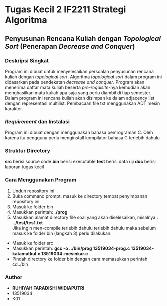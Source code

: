 # Tugas Kecil 2 IF2211 Strategi Algoritma
## Penyusunan Rencana Kuliah dengan *Topological Sort* (Penerapan *Decrease and Conquer*)
### Deskripsi Singkat
Program ini dibuat untuk menyelesaikan persoalan penyusunan rencana kuliah dengan *topological sort*. Algoritma *topological sort* dalam program ini didasarkan pada pendekatan *decrease and conquer*. Program akan menerima daftar mata kuliah beserta *pre-requisite*-nya kemudian akan menghasilkan mata kuliah apa saja yang perlu diambil di tiap semester. Dalam program ini rencana kuliah akan disimpan ke dalam adjacency list dengan representasi multilist. Pembacaan file txt menggunakan ADT mesin karakter.
### *Requirement* dan Instalasi
Program ini dibuat dengan menggunakan bahasa pemrograman C. Oleh karena itu pengguna perlu menginstall kompilator bahasa C terlebih dahulu
### Struktur Directory
__src__ berisi source code
__bin__ berisi executable
__test__ berisi data uji
__doc__ berisi laporan tugas kecil
### Cara Menggunakan Program
1. Unduh repository ini
2. Buka command prompt, masuk ke directory tempat penyimpanan repository ini<br/>
3. Masuk ke folder bin
4. Masukkan perintah: __./prog__ <br/>
5. Masukkan alamat directory file soal yang akan diselesaikan, misalnya : __../test/tes1.txt__  <br/>
Jika ingin men-compile terlebih dahulu terlebih dahulu maka sebelum masuk ke folder bin (langkah 3) perlu dilakukan: <br/>
* Masuk ke folder src
* Masukkan perintah: __gcc -o ../bin/prog 13519034-prog.c 13519034-katamatkul.c 13519034-mesinkar.c__ 
* Pindah directory ke folder bin dengan cara memasukkan perintah cd../bin
### Author
* __RUHIYAH FARADISHI WIDIAPUTRI__
* 13519034
* K01
